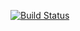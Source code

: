 [![Build Status](https://travis-ci.org/wblondel/C_Libraries_libft.svg?branch=master)](https://travis-ci.org/wblondel/C_Libraries_libft)
